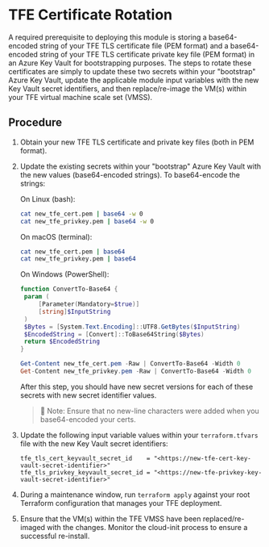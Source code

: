 # TFE Certificate Rotation

A required prerequisite to deploying this module is storing a base64-encoded string of your TFE TLS certificate file (PEM format) and a base64-encoded string of your TFE TLS certificate private key file (PEM format) in an Azure Key Vault for bootstrapping purposes. The steps to rotate these certificates are simply to update these two secrets within your "bootstrap" Azure Key Vault, update the applicable module input variables with the new Key Vault secret identifiers, and then replace/re-image the VM(s) within your TFE virtual machine scale set (VMSS).

## Procedure

1. Obtain your new TFE TLS certificate and private key files (both in PEM format).
   
2. Update the existing secrets within your "bootstrap" Azure Key Vault with the new values (base64-encoded strings). To base64-encode the strings:
   
   On Linux (bash):
   ```sh
   cat new_tfe_cert.pem | base64 -w 0
   cat new_tfe_privkey.pem | base64 -w 0
   ```

   On macOS (terminal):
   ```sh
   cat new_tfe_cert.pem | base64
   cat new_tfe_privkey.pem | base64
   ```

   On Windows (PowerShell):
   ```powershell
   function ConvertTo-Base64 {
    param (
        [Parameter(Mandatory=$true)]
        [string]$InputString
    )
    $Bytes = [System.Text.Encoding]::UTF8.GetBytes($InputString)
    $EncodedString = [Convert]::ToBase64String($Bytes)
    return $EncodedString
   }

   Get-Content new_tfe_cert.pem -Raw | ConvertTo-Base64 -Width 0
   Get-Content new_tfe_privkey.pem -Raw | ConvertTo-Base64 -Width 0
   ```

   After this step, you should have new secret versions for each of these secrets with new secret identifier values.

   >📝 Note: Ensure that no new-line characters were added when you base64-encoded your certs.

3. Update the following input variable values within your `terraform.tfvars` file with the new Key Vault secret identifiers:
   
   ```hcl
   tfe_tls_cert_keyvault_secret_id    = "<https://new-tfe-cert-key-vault-secret-identifier>"
   tfe_tls_privkey_keyvault_secret_id = "<https://new-tfe-privkey-key-vault-secret-identifier>"
   ```

4. During a maintenance window, run `terraform apply` against your root Terraform configuration that manages your TFE deployment.

5. Ensure that the VM(s) within the TFE VMSS have been replaced/re-imaged with the changes. Monitor the cloud-init process to ensure a successful re-install.